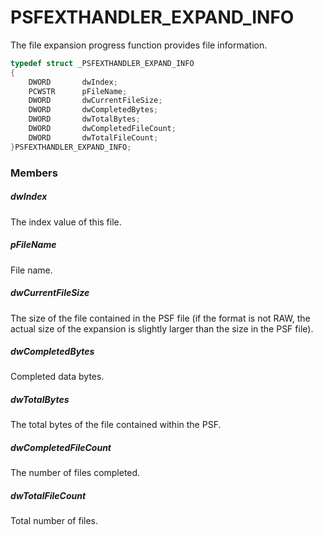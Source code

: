 # PSFEXTHANDLER_EXPAND_INFO
The file expansion progress function provides file information.
````c
typedef struct _PSFEXTHANDLER_EXPAND_INFO
{
    DWORD       dwIndex;
    PCWSTR      pFileName;
    DWORD       dwCurrentFileSize;
    DWORD       dwCompletedBytes;
    DWORD       dwTotalBytes;
    DWORD       dwCompletedFileCount;
    DWORD       dwTotalFileCount;
}PSFEXTHANDLER_EXPAND_INFO;
````
### Members
##### dwIndex
The index value of this file.
##### pFileName
File name.
##### dwCurrentFileSize
The size of the file contained in the PSF file (if the format is not RAW, the actual size of the expansion is slightly larger than the size in the PSF file).
##### dwCompletedBytes
Completed data bytes.
##### dwTotalBytes
The total bytes of the file contained within the PSF.
##### dwCompletedFileCount
The number of files completed.
##### dwTotalFileCount
Total number of files.
